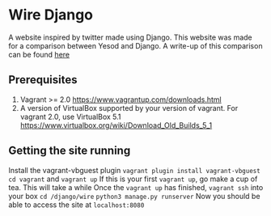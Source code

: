 # Wire Django
A website inspired by twitter made using Django. This website was made for a comparison between Yesod and Django. A write-up of this comparison can be found [here](https://github.com/rasheedja/YesodDjangoComparison)

## Prerequisites
1. Vagrant >= 2.0 https://www.vagrantup.com/downloads.html
2. A version of VirtualBox supported by your version of vagrant. For vagrant 2.0, use VirtualBox 5.1 https://www.virtualbox.org/wiki/Download_Old_Builds_5_1

## Getting the site running
Install the vagrant-vbguest plugin `vagrant plugin install vagrant-vbguest`
`cd vagrant` and `vagrant up`
If this is your first `vagrant up`, go make a cup of tea. This will take a while
Once the `vagrant up` has finished, `vagrant ssh` into your box
`cd /django/wire`
`python3 manage.py runserver`
Now you should be able to access the site at `localhost:8080`

